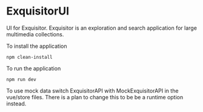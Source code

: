 # ExquisitorUI
UI for Exquisitor.
Exquisitor is an exploration and search application for large multimedia collections.

To install the application
```
npm clean-install
```

To run the application
```
npm run dev
```

To use mock data switch ExquisitorAPI with MockExquisitorAPI in the vue/store files.
There is a plan to change this to be be a runtime option instead.
